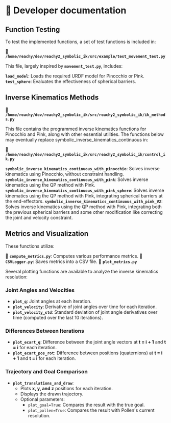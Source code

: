 # 📖 Developer documentation

## Function Testing
To test the implemented functions, a set of test functions is included in:

📂 **`/home/reachy/dev/reachy2_symbolic_ik/src/example/test_movement_test.py`**

This file, largely inspired by **`movement_test.py`**, includes:

**`load_model`**: Loads the required URDF model for Pinocchio or Pink.
**`test_sphere`**: Evaluates the effectiveness of spherical barriers.

## Inverse Kinematics Methods
📂 **`/home/reachy/dev/reachy2_symbolic_ik/src/reachy2_symbolic_ik/ik_methods.py`**

This file contains the programmed inverse kinematics functions for Pinocchio and Pink, along with other essential utilities. The functions below may eventually replace symbolic_inverse_kinematics_continuous in:

📂 **`/home/reachy/dev/reachy2_symbolic_ik/src/reachy2_symbolic_ik/control_ik.py`**

**`symbolic_inverse_kinematics_continuous_with_pinocchio`**: Solves inverse kinematics using Pinocchio, without constraint handling.
**`symbolic_inverse_kinematics_continuous_with_pink`**: Solves inverse kinematics using the QP method with Pink.
**`symbolic_inverse_kinematics_continuous_with_pink_sphere`**: Solves inverse kinematics using the QP method with Pink, integrating spherical barriers at the end-effectors.
**`symbolic_inverse_kinematics_continuous_with_pink_V2`**: Solves inverse kinematics using the QP method with Pink, integrating both the previous spherical barriers and some other modification like correcting the joint and velocity constraint.
## Metrics and Visualization
These functions utilize:

📂 **`compute_metrics.py`**: Computes various performance metrics.
📂 **`CSVLogger.py`**: Saves metrics into a CSV file.
📂 **`plot_metrics.py`**

Several plotting functions are available to analyze the inverse kinematics resolution:  

### Joint Angles and Velocities  
- **`plot_q`**: Joint angles at each iteration.  
- **`plot_velocity`**: Derivative of joint angles over time for each iteration.  
- **`plot_velocity_std`**: Standard deviation of joint angle derivatives over time (computed over the last 10 iterations).  

### Differences Between Iterations  
- **`plot_ecart_q`**: Difference between the joint angle vectors at **t = i + 1** and **t = i** for each iteration.  
- **`plot_ecart_pos_rot`**: Difference between positions (quaternions) at **t = i + 1** and **t = i** for each iteration.  

### Trajectory and Goal Comparison  
- **`plot_translations_and_draw`**:  
  - Plots **x, y, and z** positions for each iteration.  
  - Displays the drawn trajectory.  
  - Optional parameters:  
    - `plot_goal=True`: Compares the result with the true goal.  
    - `plot_pollen=True`: Compares the result with Pollen's current resolution. 
